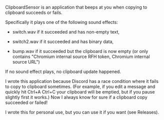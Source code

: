 ClipboardSensor is an application that beeps at you when copying to clipboard succeeds or fails.

Specifically it plays one of the following sound effects:

* switch.wav if it succeeded and has non-empty text,

* switch2.wav if it succeeded and has binary data,

* bump.wav if it succeeded but the clipboard is now empty (or only contains "Chromium internal source RFH token, Chromium internal source URL")

If no sound effect plays, no clipboard update happened.

I wrote this application because Discord has a race condition where it fails to copy to clipboard sometimes. (For example, if you edit a message and quickly hit Ctrl+A Ctrl+C your clipboard will be emptied, but if you pause slightly first it works.) Now I always know for sure if a clipboard copy succeeded or failed!

I wrote this for personal use, but you can use it if you want (see Releases).